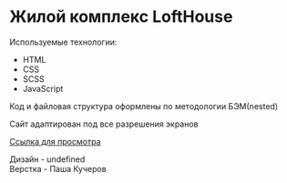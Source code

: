 # Жилой комплекс LoftHouse

Используемые технологии:
* HTML
* CSS
* SCSS
* JavaScript

Код и файловая структура оформлены по методологии БЭМ(nested)

Сайт адаптирован под все разрешения экранов

[Ссылка для просмотра](https://devkucherov.github.io/lofthouse)

Дизайн - undefined <br>
Верстка - Паша Кучеров
